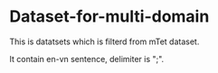 # Dataset-for-multi-domain
This is datatsets which is filterd from mTet dataset. 

It contain en-vn sentence, delimiter is ";".
